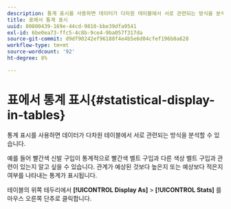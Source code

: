 ```yaml
---
description: 통계 표시를 사용하면 데이터가 다차원 테이블에서 서로 관련되는 방식을 분석할 수 있습니다.
title: 표에서 통계 표시
uuid: 80800439-169e-44cd-9810-bbe39dfa9541
exl-id: 6be0ea73-ffc5-4c8b-9ce4-9ba057f317da
source-git-commit: d9df90242ef96188f4e4b5e6d04cfef196b0a628
workflow-type: tm+mt
source-wordcount: '92'
ht-degree: 8%

---
```


# 표에서 통계 표시{#statistical-display-in-tables}

통계 표시를 사용하면 데이터가 다차원 테이블에서 서로 관련되는 방식을 분석할 수 있습니다.

예를 들어 빨간색 신발 구입이 통계적으로 빨간색 벨트 구입과 다른 색상 벨트 구입과 관련이 있는지 알고 싶을 수 있습니다. 관계가 예상된 것보다 높은지 또는 예상보다 적은지 여부를 나타내는 통계가 표시됩니다.

테이블의 위쪽 테두리에서 **[!UICONTROL Display As]** > **[!UICONTROL Stats]** 를 마우스 오른쪽 단추로 클릭합니다.
